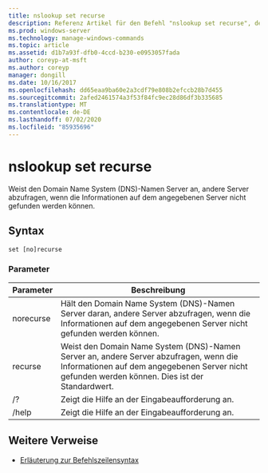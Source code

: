 ```yaml
---
title: nslookup set recurse
description: Referenz Artikel für den Befehl "nslookup set recurse", der den Domain Name System (DNS)-Namen Server anweist, andere Server abzufragen, wenn die Informationen auf dem angegebenen Server nicht gefunden werden können.
ms.prod: windows-server
ms.technology: manage-windows-commands
ms.topic: article
ms.assetid: d1b7a93f-dfb0-4ccd-b230-e0953057fada
author: coreyp-at-msft
ms.author: coreyp
manager: dongill
ms.date: 10/16/2017
ms.openlocfilehash: dd65eaa9ba60e2a3cdf79e808b2efccb28b7d455
ms.sourcegitcommit: 2afed2461574a3f53f84fc9ec28d86df3b335685
ms.translationtype: MT
ms.contentlocale: de-DE
ms.lasthandoff: 07/02/2020
ms.locfileid: "85935696"
---
```

# <a name="nslookup-set-recurse"></a>nslookup set recurse

Weist den Domain Name System (DNS)-Namen Server an, andere Server abzufragen, wenn die Informationen auf dem angegebenen Server nicht gefunden werden können.

## <a name="syntax"></a>Syntax

```
set [no]recurse
```

### <a name="parameters"></a>Parameter

| Parameter | Beschreibung |
| ---------- | ---------- |
| norecurse | Hält den Domain Name System (DNS)-Namen Server daran, andere Server abzufragen, wenn die Informationen auf dem angegebenen Server nicht gefunden werden können. |
| recurse | Weist den Domain Name System (DNS)-Namen Server an, andere Server abzufragen, wenn die Informationen auf dem angegebenen Server nicht gefunden werden können. Dies ist der Standardwert. |
| /? | Zeigt die Hilfe an der Eingabeaufforderung an. |
| /help | Zeigt die Hilfe an der Eingabeaufforderung an. |

## <a name="additional-references"></a>Weitere Verweise

- [Erläuterung zur Befehlszeilensyntax](command-line-syntax-key.md)
